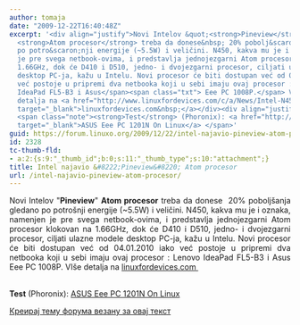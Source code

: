 ```yaml
---
author: tomaja
date: "2009-12-22T16:40:48Z"
excerpt: '<div align="justify">Novi Intelov &quot;<strong>Pineview</strong>&quot;
  <strong>Atom procesor</strong> treba da donese&nbsp; 20% pobolj&scaron;anja gledano
  po potro&scaron;nji energije (~5.5W) i veličini. N450, kakva mu je i oznaka, namenjen
  je pre svega netbook-ovima, i predstavlja jednojezgarni Atom procesor klokovan na
  1.66GHz, dok će D410 i D510, jedno- i dvojezgarni procesor, ciljati ulazne modele
  desktop PC-ja, kažu u Intelu. Novi procesor će biti dostupan već od 04.01.2010 iako
  već postoje u pripremi dva netbooka koji u sebi imaju ovaj procesor : <span class="txt">Lenovo
  IdeaPad FL5-B3 i Asus</span><span class="txt"> Eee PC 1008P.</span> VI&scaron;e
  detalja na <a href="http://www.linuxfordevices.com/c/a/News/Intel-N450-D410-D510/?kc=rss"
  target="_blank">linuxfordevices.com&nbsp;</a></div><div align="justify">&nbsp;</div>
  <span class="note"><strong>Test</strong> (Phoronix): <a href="http://www.phoronix.com/scan.php?page=article&amp;item=asus_eee_1201n&amp;num=1"
  target="_blank">ASUS Eee PC 1201N On Linux</a> </span>'
guid: https://forum.linuxo.org/2009/12/22/intel-najavio-pineview-atom-procesor/
id: 2328
tc-thumb-fld:
- a:2:{s:9:"_thumb_id";b:0;s:11:"_thumb_type";s:10:"attachment";}
title: Intel najavio &#8222;Pineview&#8220; Atom procesor
url: /intel-najavio-pineview-atom-procesor/
---
```

<div align="justify">
  Novi Intelov "<strong>Pineview</strong>" <strong>Atom procesor</strong> treba da donese&nbsp; 20% pobolj&scaron;anja gledano po potro&scaron;nji energije (~5.5W) i veličini. N450, kakva mu je i oznaka, namenjen je pre svega netbook-ovima, i predstavlja jednojezgarni Atom procesor klokovan na 1.66GHz, dok će D410 i D510, jedno- i dvojezgarni procesor, ciljati ulazne modele desktop PC-ja, kažu u Intelu. Novi procesor će biti dostupan već od 04.01.2010 iako već postoje u pripremi dva netbooka koji u sebi imaju ovaj procesor : <span class="txt">Lenovo IdeaPad FL5-B3 i Asus</span><span class="txt"> Eee PC 1008P.</span> VI&scaron;e detalja na <a href="http://www.linuxfordevices.com/c/a/News/Intel-N450-D410-D510/?kc=rss" target="_blank">linuxfordevices.com&nbsp;</a>
</div>

<div align="justify">
  &nbsp;
</div>

<span class="note"><strong>Test</strong> (Phoronix): <a href="http://www.phoronix.com/scan.php?page=article&item=asus_eee_1201n&num=1" target="_blank">ASUS Eee PC 1201N On Linux</a> </span><!--break-->

[Креирај тему форума везану за овај текст](https://linuxo.org/nova-tema-na-forumu/?se_pid=2328)